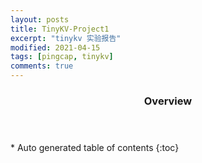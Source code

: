 ```yaml
---
layout: posts
title: TinyKV-Project1
excerpt: "tinykv 实验报告"
modified: 2021-04-15
tags: [pingcap, tinykv]
comments: true
---
```


<section id="table-of-contents" class="toc">
  <header>
    <h3>Overview</h3>
  </header>
<div id="drawer" markdown="1">
*  Auto generated table of contents
{:toc}
</div>
</section><!-- /#table-of-contents -->


